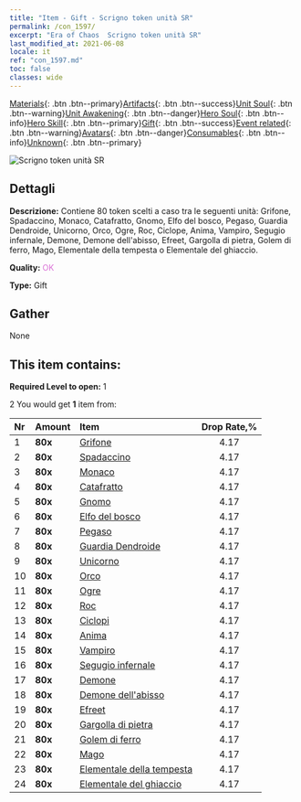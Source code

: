 ```yaml
---
title: "Item - Gift - Scrigno token unità SR"
permalink: /con_1597/
excerpt: "Era of Chaos  Scrigno token unità SR"
last_modified_at: 2021-06-08
locale: it
ref: "con_1597.md"
toc: false
classes: wide
---
```

 [Materials](/ItemsIT/){: .btn .btn--primary}[Artifacts](/ItemsIT/Artifacts/){: .btn .btn--success}[Unit Soul](/ItemsIT/UnitSoul/){: .btn .btn--warning}[Unit Awakening](/ItemsIT/UnitAwakening/){: .btn .btn--danger}[Hero Soul](/ItemsIT/HeroSoul/){: .btn .btn--info}[Hero Skill](/ItemsIT/HeroSkill/){: .btn .btn--primary}[Gift](/ItemsIT/Gift/){: .btn .btn--success}[Event related](/ItemsIT/Events/){: .btn .btn--warning}[Avatars](/ItemsIT/Avatars/){: .btn .btn--danger}[Consumables](/ItemsIT/Consumables/){: .btn .btn--info}[Unknown](/ItemsIT/Unknown/){: .btn .btn--primary}

 ![Scrigno token unità SR](/images/t/i_907209.png)

## Dettagli
 **Descrizione:** Contiene 80 token scelti a caso tra le seguenti unità: Grifone, Spadaccino, Monaco, Catafratto, Gnomo, Elfo del bosco, Pegaso, Guardia Dendroide, Unicorno, Orco, Ogre, Roc, Ciclope, Anima, Vampiro, Segugio infernale, Demone, Demone dell'abisso, Efreet, Gargolla di pietra, Golem di ferro, Mago, Elementale della tempesta o Elementale del ghiaccio.

 **Quality:** <span style="color: #DA70D6">OK</span>

 **Type:** Gift

## Gather

  None

## This item contains:

 **Required Level to open:** 1

 2 You would get **1** item  from:

  | Nr | Amount |     Item    | Drop Rate,% |
  |:---|:-------|:------------|:---------:|
  | 1 |  **80x** | [Grifone](/ItemsIT/unt_192/) | 4.17 | 
  | 2 |  **80x** | [Spadaccino](/ItemsIT/unt_193/) | 4.17 | 
  | 3 |  **80x** | [Monaco](/ItemsIT/unt_194/) | 4.17 | 
  | 4 |  **80x** | [Catafratto](/ItemsIT/unt_195/) | 4.17 | 
  | 5 |  **80x** | [Gnomo](/ItemsIT/unt_200/) | 4.17 | 
  | 6 |  **80x** | [Elfo del bosco](/ItemsIT/unt_201/) | 4.17 | 
  | 7 |  **80x** | [Pegaso](/ItemsIT/unt_202/) | 4.17 | 
  | 8 |  **80x** | [Guardia Dendroide](/ItemsIT/unt_203/) | 4.17 | 
  | 9 |  **80x** | [Unicorno](/ItemsIT/unt_204/) | 4.17 | 
  | 10 |  **80x** | [Orco](/ItemsIT/unt_219/) | 4.17 | 
  | 11 |  **80x** | [Ogre](/ItemsIT/unt_220/) | 4.17 | 
  | 12 |  **80x** | [Roc](/ItemsIT/unt_221/) | 4.17 | 
  | 13 |  **80x** | [Ciclopi](/ItemsIT/unt_222/) | 4.17 | 
  | 14 |  **80x** | [Anima](/ItemsIT/unt_210/) | 4.17 | 
  | 15 |  **80x** | [Vampiro](/ItemsIT/unt_211/) | 4.17 | 
  | 16 |  **80x** | [Segugio infernale](/ItemsIT/unt_228/) | 4.17 | 
  | 17 |  **80x** | [Demone](/ItemsIT/unt_229/) | 4.17 | 
  | 18 |  **80x** | [Demone dell'abisso](/ItemsIT/unt_230/) | 4.17 | 
  | 19 |  **80x** | [Efreet](/ItemsIT/unt_231/) | 4.17 | 
  | 20 |  **80x** | [Gargolla di pietra](/ItemsIT/unt_236/) | 4.17 | 
  | 21 |  **80x** | [Golem di ferro](/ItemsIT/unt_237/) | 4.17 | 
  | 22 |  **80x** | [Mago](/ItemsIT/unt_238/) | 4.17 | 
  | 23 |  **80x** | [Elementale della tempesta](/ItemsIT/unt_263/) | 4.17 | 
  | 24 |  **80x** | [Elementale del ghiaccio](/ItemsIT/unt_264/) | 4.17 | 
